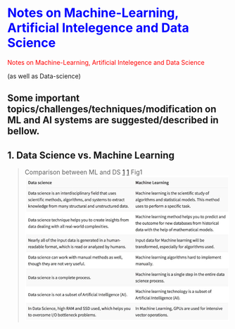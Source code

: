 # <span style="color:blue"> Notes on Machine-Learning, Artificial Intelegence and Data Science </span>

<span style="color:red">Notes on Machine-Learning, Artificial Intelegence and Data Science</span>

(as well as Data-science)

## **Some important topics/challenges/techniques/modification on ML and AI systems are suggested/described in bellow.**


## 1. Data Science vs. Machine Learning 

> Comparison between ML and DS [1](Fig1)
[1](https://www.guru99.com)
Fig1 ![alt text](fig1.jpeg)


 
